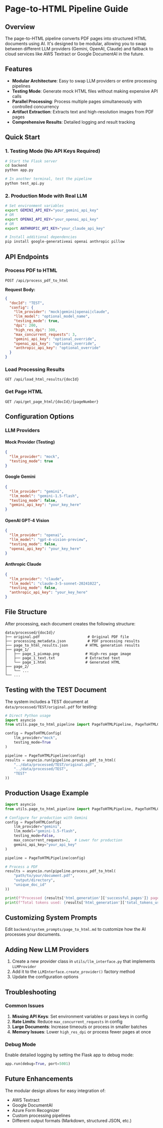 # Page-to-HTML Pipeline Guide

## Overview

The page-to-HTML pipeline converts PDF pages into structured HTML documents using AI. It's designed to be modular, allowing you to swap between different LLM providers (Gemini, OpenAI, Claude) and fallback to cloud services like AWS Textract or Google DocumentAI in the future.

## Features

- **Modular Architecture**: Easy to swap LLM providers or entire processing pipelines
- **Testing Mode**: Generate mock HTML files without making expensive API calls
- **Parallel Processing**: Process multiple pages simultaneously with controlled concurrency
- **Artifact Extraction**: Extracts text and high-resolution images from PDF pages
- **Comprehensive Results**: Detailed logging and result tracking

## Quick Start

### 1. Testing Mode (No API Keys Required)

```bash
# Start the Flask server
cd backend
python app.py

# In another terminal, test the pipeline
python test_api.py
```

### 2. Production Mode with Real LLM

```bash
# Set environment variables
export GEMINI_API_KEY="your_gemini_api_key"
# OR
export OPENAI_API_KEY="your_openai_api_key"
# OR
export ANTHROPIC_API_KEY="your_claude_api_key"

# Install additional dependencies
pip install google-generativeai openai anthropic pillow
```

## API Endpoints

### Process PDF to HTML
```
POST /api/process_pdf_to_html
```

**Request Body:**
```json
{
  "docId": "TEST",
  "config": {
    "llm_provider": "mock|gemini|openai|claude",
    "llm_model": "optional_model_name",
    "testing_mode": true,
    "dpi": 200,
    "high_res_dpi": 300,
    "max_concurrent_requests": 3,
    "gemini_api_key": "optional_override",
    "openai_api_key": "optional_override",
    "anthropic_api_key": "optional_override"
  }
}
```

### Load Processing Results
```
GET /api/load_html_results/{docId}
```

### Get Page HTML
```
GET /api/get_page_html/{docId}/{pageNumber}
```

## Configuration Options

### LLM Providers

#### Mock Provider (Testing)
```json
{
  "llm_provider": "mock",
  "testing_mode": true
}
```

#### Google Gemini
```json
{
  "llm_provider": "gemini",
  "llm_model": "gemini-1.5-flash",
  "testing_mode": false,
  "gemini_api_key": "your_key_here"
}
```

#### OpenAI GPT-4 Vision
```json
{
  "llm_provider": "openai",
  "llm_model": "gpt-4-vision-preview",
  "testing_mode": false,
  "openai_api_key": "your_key_here"
}
```

#### Anthropic Claude
```json
{
  "llm_provider": "claude",
  "llm_model": "claude-3-5-sonnet-20241022",
  "testing_mode": false,
  "anthropic_api_key": "your_key_here"
}
```

## File Structure

After processing, each document creates the following structure:

```
data/processed/{docId}/
├── original.pdf                      # Original PDF file
├── processing_metadata.json          # PDF processing results
├── page_to_html_results.json        # HTML generation results
├── page_1/
│   ├── page_1_pixmap.png            # High-res page image
│   ├── page_1_text.txt              # Extracted text
│   └── page_1.html                  # Generated HTML
├── page_2/
│   └── ...
└── ...
```

## Testing with the TEST Document

The system includes a TEST document at `data/processed/TEST/original.pdf` for testing:

```python
# Direct Python usage
import asyncio
from utils.page_to_html_pipeline import PageToHTMLPipeline, PageToHTMLConfig

config = PageToHTMLConfig(
    llm_provider="mock",
    testing_mode=True
)

pipeline = PageToHTMLPipeline(config)
results = asyncio.run(pipeline.process_pdf_to_html(
    "../data/processed/TEST/original.pdf",
    "../data/processed/TEST",
    "TEST"
))
```

## Production Usage Example

```python
import asyncio
from utils.page_to_html_pipeline import PageToHTMLPipeline, PageToHTMLConfig

# Configure for production with Gemini
config = PageToHTMLConfig(
    llm_provider="gemini",
    llm_model="gemini-1.5-flash",
    testing_mode=False,
    max_concurrent_requests=2,  # Lower for production
    gemini_api_key="your_api_key"
)

pipeline = PageToHTMLPipeline(config)

# Process a PDF
results = asyncio.run(pipeline.process_pdf_to_html(
    "path/to/your/document.pdf",
    "output/directory",
    "unique_doc_id"
))

print(f"Processed {results['html_generation']['successful_pages']} pages")
print(f"Total tokens used: {results['html_generation']['total_tokens_used']}")
```

## Customizing System Prompts

Edit `backend/system_prompts/page_to_html.md` to customize how the AI processes your documents.

## Adding New LLM Providers

1. Create a new provider class in `utils/llm_interface.py` that implements `LLMProvider`
2. Add it to the `LLMInterface.create_provider()` factory method
3. Update the configuration options

## Troubleshooting

### Common Issues

1. **Missing API Keys**: Set environment variables or pass keys in config
2. **Rate Limits**: Reduce `max_concurrent_requests` in config
3. **Large Documents**: Increase timeouts or process in smaller batches
4. **Memory Issues**: Lower `high_res_dpi` or process fewer pages at once

### Debug Mode

Enable detailed logging by setting the Flask app to debug mode:

```python
app.run(debug=True, port=5001)
```

## Future Enhancements

The modular design allows for easy integration of:
- AWS Textract
- Google DocumentAI  
- Azure Form Recognizer
- Custom processing pipelines
- Different output formats (Markdown, structured JSON, etc.) 